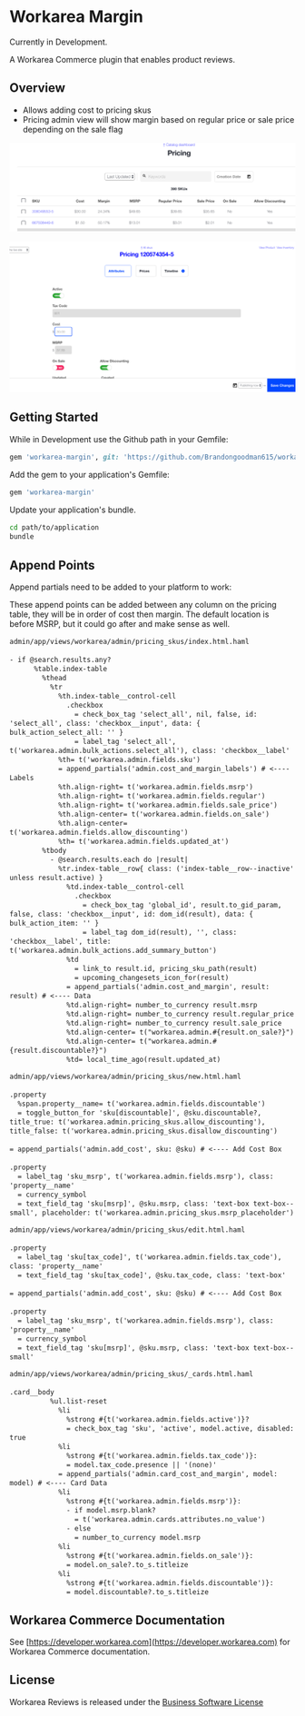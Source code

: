 # Workarea Margin

Currently in Development.

A Workarea Commerce plugin that enables product reviews.

## Overview

- Allows adding cost to pricing skus
- Pricing admin view will show margin based on regular price or sale price depending on the sale flag

![Pricing List Preview](app/assets/images/pricing_list.png)

![Add Cost Preview](app/assets/images/add_cost.png)

## Getting Started

While in Development use the Github path in your Gemfile:

```ruby
gem 'workarea-margin', git: 'https://github.com/Brandongoodman615/workarea-margin'
```

Add the gem to your application's Gemfile:

```ruby
gem 'workarea-margin'
```

Update your application's bundle.

```bash
cd path/to/application
bundle
```

## Append Points

Append partials need to be added to your platform to work:

These append points can be added between any column on the pricing table, they will be in order of cost then margin. The default location is before MSRP, but it could go after and make sense as well.

```haml
admin/app/views/workarea/admin/pricing_skus/index.html.haml

- if @search.results.any?
      %table.index-table
        %thead
          %tr
            %th.index-table__control-cell
              .checkbox
                = check_box_tag 'select_all', nil, false, id: 'select_all', class: 'checkbox__input', data: { bulk_action_select_all: '' }
                = label_tag 'select_all', t('workarea.admin.bulk_actions.select_all'), class: 'checkbox__label'
            %th= t('workarea.admin.fields.sku')
            = append_partials('admin.cost_and_margin_labels') # <---- Labels
            %th.align-right= t('workarea.admin.fields.msrp')
            %th.align-right= t('workarea.admin.fields.regular')
            %th.align-right= t('workarea.admin.fields.sale_price')
            %th.align-center= t('workarea.admin.fields.on_sale')
            %th.align-center= t('workarea.admin.fields.allow_discounting')
            %th= t('workarea.admin.fields.updated_at')
        %tbody
          - @search.results.each do |result|
            %tr.index-table__row{ class: ('index-table__row--inactive' unless result.active) }
              %td.index-table__control-cell
                .checkbox
                  = check_box_tag 'global_id', result.to_gid_param, false, class: 'checkbox__input', id: dom_id(result), data: { bulk_action_item: '' }
                  = label_tag dom_id(result), '', class: 'checkbox__label', title: t('workarea.admin.bulk_actions.add_summary_button')
              %td
                = link_to result.id, pricing_sku_path(result)
                = upcoming_changesets_icon_for(result)
              = append_partials('admin.cost_and_margin', result: result) # <---- Data
              %td.align-right= number_to_currency result.msrp
              %td.align-right= number_to_currency result.regular_price
              %td.align-right= number_to_currency result.sale_price
              %td.align-center= t("workarea.admin.#{result.on_sale?}")
              %td.align-center= t("workarea.admin.#{result.discountable?}")
              %td= local_time_ago(result.updated_at)
```

```haml
admin/app/views/workarea/admin/pricing_skus/new.html.haml

.property
  %span.property__name= t('workarea.admin.fields.discountable')
  = toggle_button_for 'sku[discountable]', @sku.discountable?, title_true: t('workarea.admin.pricing_skus.allow_discounting'), title_false: t('workarea.admin.pricing_skus.disallow_discounting')

= append_partials('admin.add_cost', sku: @sku) # <---- Add Cost Box

.property
  = label_tag 'sku_msrp', t('workarea.admin.fields.msrp'), class: 'property__name'
  = currency_symbol
  = text_field_tag 'sku[msrp]', @sku.msrp, class: 'text-box text-box--small', placeholder: t('workarea.admin.pricing_skus.msrp_placeholder')
```

```haml
admin/app/views/workarea/admin/pricing_skus/edit.html.haml

.property
  = label_tag 'sku[tax_code]', t('workarea.admin.fields.tax_code'), class: 'property__name'
  = text_field_tag 'sku[tax_code]', @sku.tax_code, class: 'text-box'

= append_partials('admin.add_cost', sku: @sku) # <---- Add Cost Box

.property
  = label_tag 'sku_msrp', t('workarea.admin.fields.msrp'), class: 'property__name'
  = currency_symbol
  = text_field_tag 'sku[msrp]', @sku.msrp, class: 'text-box text-box--small'
```

```haml
admin/app/views/workarea/admin/pricing_skus/_cards.html.haml

.card__body
          %ul.list-reset
            %li
              %strong #{t('workarea.admin.fields.active')}?
              = check_box_tag 'sku', 'active', model.active, disabled: true
            %li
              %strong #{t('workarea.admin.fields.tax_code')}:
              = model.tax_code.presence || '(none)'
            = append_partials('admin.card_cost_and_margin', model: model) # <---- Card Data
            %li
              %strong #{t('workarea.admin.fields.msrp')}:
              - if model.msrp.blank?
                = t('workarea.admin.cards.attributes.no_value')
              - else
                = number_to_currency model.msrp
            %li
              %strong #{t('workarea.admin.fields.on_sale')}:
              = model.on_sale?.to_s.titleize
            %li
              %strong #{t('workarea.admin.fields.discountable')}:
              = model.discountable?.to_s.titleize
```

## Workarea Commerce Documentation

See [https://developer.workarea.com](https://developer.workarea.com) for Workarea Commerce documentation.

## License

Workarea Reviews is released under the [Business Software License](LICENSE)
